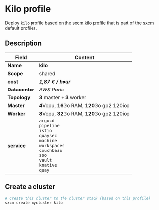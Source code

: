# Kilo profile

Deploy `kilo` profile based on the [sxcm kilo profile](https://raw.githubusercontent.com/startxfr/sxcm/main/src/profiles/install-config-kilo.yml) that is part of the [sxcm default profiles](../../3-profiles).

## Description

| Field          | Content                                                                                                 |
| -------------- | ------------------------------------------------------------------------------------------------------- |
| **Name**       | **kilo**                                                                                                |
| **Scope**      | shared                                                                                                  |
| **cost**       | ***1,87 € / hour***                                                                                     |
| **Datacenter** | _AWS Paris_                                                                                             |
| **Topology**   | **3** master + **3** worker                                                                             |
| **Master**     | **4**Vcpu, **16**Go RAM, **120**Go gp2  120iop                                                          |
| **Worker**     | **8**Vcpu,  **32**Go RAM, **120**Go gp2  120iop                                                         |
| **service**    | `argocd`  <br/> `pipeline`  <br/> `istio`  <br/> `quaysec`  <br/> `machine`  <br/> `workspaces`  <br/> `couchbase`  <br/> `sso`  <br/> `vault`  <br/> `knative`  <br/> `quay` |

## Create a cluster

```bash
# Create this cluster to the cluster stack (based on this profile)
sxcm create mycluster kilo
```
